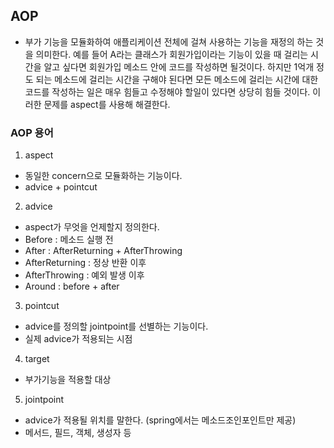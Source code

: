 ## AOP
- 부가 기능을 모듈화하여 애플리케이션 전체에 걸쳐 사용하는 기능을 재정의 하는 것을 의미한다.
예를 들어 A라는 클래스가 회원가입이라는 기능이 있을 때 걸리는 시간을 알고 싶다면 회원가입 메소드 안에 코드를 작성하면 될것이다. 
하지만 1억개 정도 되는 메소드에 걸리는 시간을 구해야 된다면 모든 메소드에 걸리는 시간에 대한 코드를 작성하는 일은 매우 힘들고 수정해야 할일이 있다면 상당히 힘들 것이다.
이러한 문제를 aspect를 사용해 해결한다.

### AOP 용어

1. aspect
- 동일한 concern으로 모듈화하는 기능이다.
- advice + pointcut

2. advice
- aspect가 무엇을 언제할지 정의한다.
- Before : 메소드 실행 전
- After : AfterReturning + AfterThrowing
- AfterReturning : 정상 반환 이후
- AfterThrowing : 예외 발생 이후
- Around : before + after

3. pointcut
- advice를 정의할 jointpoint를 선별하는 기능이다.
- 실제 advice가 적용되는 시점

4. target
- 부가기능을 적용할 대상

5. jointpoint
- advice가 적용될 위치를 말한다. (spring에서는 메소드조인포인트만 제공)
- 메서드, 필드, 객체, 생성자 등
